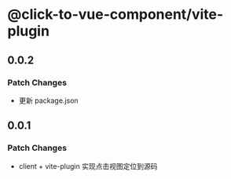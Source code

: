 # @click-to-vue-component/vite-plugin

## 0.0.2

### Patch Changes

- 更新 package.json

## 0.0.1

### Patch Changes

- client + vite-plugin 实现点击视图定位到源码

